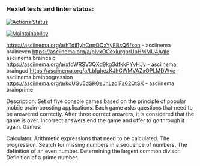 ### Hexlet tests and linter status:
[![Actions Status](https://github.com/Fleur26/frontend-project-44/actions/workflows/hexlet-check.yml/badge.svg)](https://github.com/Fleur26/frontend-project-44/actions)

[![Maintainability](https://api.codeclimate.com/v1/badges/950ba58d80265ea44e71/maintainability)](https://codeclimate.com/github/Fleur26/frontend-project-44/maintainability)

https://asciinema.org/a/hTdil1yhCnpOOaYyFBsQ6fxon - asciinema braineven
https://asciinema.org/a/plvxOCexlurgbrUbHMMU4Agle - asciinema braincalc
https://asciinema.org/a/xfoWRSV3QXd9kg3dfkkPYvHJv - asciinema braingcd
https://asciinema.org/a/LbIghezKJhCWMVAZxOPLMDWye - asciinema brainpogression
https://asciinema.org/a/koUGu5dSKOsJnLzqlFa62OtSK - asciinema brainprime


Description:
Set of five console games based on the principle of popular mobile brain-boosting applications. Each game asks questions that need to be answered correctly. After three correct answers, it is considered that the game is over. Incorrect answers end the game and offer to go through it again. Games:

Calculator. Arithmetic expressions that need to be calculated.
The progression. Search for missing numbers in a sequence of numbers.
The definition of an even number.
Determining the largest common divisor.
Definition of a prime number.



